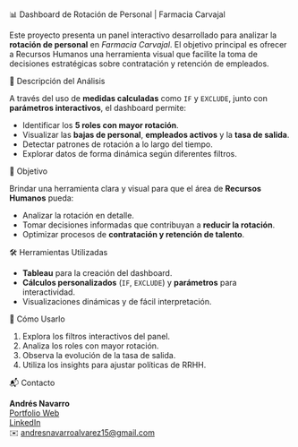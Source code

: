 📊 Dashboard de Rotación de Personal | Farmacia Carvajal

Este proyecto presenta un panel interactivo desarrollado para analizar la **rotación de personal** en *Farmacia Carvajal*. El objetivo principal es ofrecer a Recursos Humanos una herramienta visual que facilite la toma de decisiones estratégicas sobre contratación y retención de empleados.

🧠 Descripción del Análisis

A través del uso de **medidas calculadas** como `IF` y `EXCLUDE`, junto con **parámetros interactivos**, el dashboard permite:

- Identificar los **5 roles con mayor rotación**.
- Visualizar las **bajas de personal**, **empleados activos** y la **tasa de salida**.
- Detectar patrones de rotación a lo largo del tiempo.
- Explorar datos de forma dinámica según diferentes filtros.

🎯 Objetivo

Brindar una herramienta clara y visual para que el área de **Recursos Humanos** pueda:

- Analizar la rotación en detalle.
- Tomar decisiones informadas que contribuyan a **reducir la rotación**.
- Optimizar procesos de **contratación y retención de talento**.

🛠️ Herramientas Utilizadas

- **Tableau** para la creación del dashboard.
- **Cálculos personalizados** (`IF`, `EXCLUDE`) y **parámetros** para interactividad.
- Visualizaciones dinámicas y de fácil interpretación.

🚀 Cómo Usarlo

1. Explora los filtros interactivos del panel.
2. Analiza los roles con mayor rotación.
3. Observa la evolución de la tasa de salida.
4. Utiliza los insights para ajustar políticas de RRHH.

📬 Contacto

**Andrés Navarro**  
[Portfolio Web](https://andres-navarro-portfolio.netlify.app/)  
[LinkedIn](https://www.linkedin.com/in/andr%C3%A9s-navarro77/)  
✉️ andresnavarroalvarez15@gmail.com
